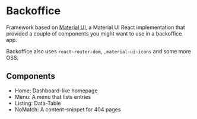 # Backoffice

Framework based on [Material UI](https://material-ui-next.com), a Material UI
React implementation that provided a couple of components you might want to use
in a backoffice app.

Backoffice also uses `react-router-dom`, `,material-ui-icons` and some more OSS.

## Components

* Home: Dashboard-like homepage
* Menu: A menu that lists entries
* Listing: Data-Table
* NoMatch: A content-snippet for 404 pages
